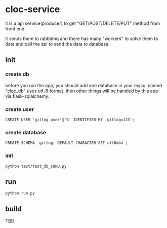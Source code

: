 # cloc-service

it is a api service(producer) to get "GET/POST/DELETE/PUT" method from front end.

it sends them to rabbitmq and there has many "workers" to solve them to data and call the api to send the data to database.

## init 

### create db

before you run the app, you should add one database in your mysql named "cloc_db" uses utf-8 format. then other things will be handled by
this app via flask-sqlalchemy.

### create user

```shell
CREATE USER 'gitlog_user'@'%' IDENTIFIED BY 'gitlog=123';
```

### create database

```shell
CREATE SCHEMA `gitlog` DEFAULT CHARACTER SET utf8mb4 ;
```

### init 

```shell
python test/test_db_CURD.py
```

## run

```shell
python run.py
```

## build 

TBD



